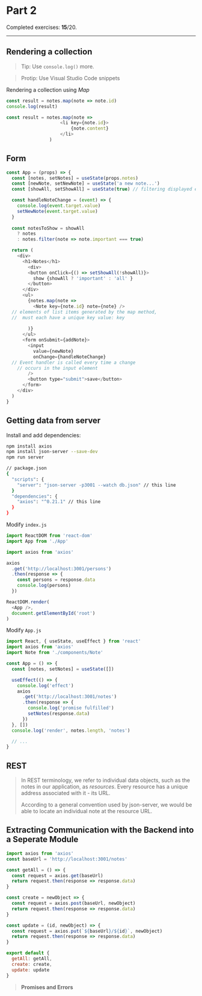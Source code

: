 # Part 2

Completed exercises: **15**/20. 

---

## Rendering a collection

> Tip: Use `console.log()` more.

> Protip: Use Visual Studio Code snippets

Rendering a collection using *Map*

```Javascript
const result = notes.map(note => note.id)
console.log(result)

const result = notes.map(note =>
                    <li key={note.id}>
                        {note.content}
                    </li>
                )
```



## Form

```javascript
const App = (props) => {
  const [notes, setNotes] = useState(props.notes)
  const [newNote, setNewNote] = useState('a new note...') 
  const [showAll, setShowAll] = useState(true) // filtering displayed elements

  const handleNoteChange = (event) => {
    console.log(event.target.value)
    setNewNote(event.target.value)
  }
  
  const notesToShow = showAll
    ? notes
    : notes.filter(note => note.important === true)

  return (
    <div>
      <h1>Notes</h1>
    	<div>
        <button onClick={() => setShowAll(!showAll)}>
          show {showAll ? 'important' : 'all' }
        </button>
      </div>
      <ul>
        {notes.map(note => 
          <Note key={note.id} note={note} />  
  // elements of list items generated by the map method, 
  //  must each have a unique key value: key 
				
        )}
      </ul>
      <form onSubmit={addNote}>
        <input
          value={newNote}
          onChange={handleNoteChange} 
  // Event handler is called every time a change
	// occurs in the input element
        />
        <button type="submit">save</button>
      </form>   
    </div>
  )
}
```



## Getting data from server

Install and add dependencies:

```bash
npm install axios
npm install json-server --save-dev
npm run server

// package.json
{
  "scripts": {
    "server": "json-server -p3001 --watch db.json" // this line
  }
  "dependencies": {
    "axios": "^0.21.1" // this line
  }
}
```

Modify `index.js`

```javascript
import ReactDOM from 'react-dom'
import App from './App'

import axios from 'axios'

axios
  .get('http://localhost:3001/persons')
  .then(response => {
    const persons = response.data
    console.log(persons)
  })

ReactDOM.render(
  <App />, 
  document.getElementById('root')
)
```

Modify `App.js`

```javascript
import React, { useState, useEffect } from 'react'
import axios from 'axios'
import Note from './components/Note'

const App = () => {
  const [notes, setNotes] = useState([])

  useEffect(() => {
    console.log('effect')
    axios
      .get('http://localhost:3001/notes')
      .then(response => {
        console.log('promise fulfilled')
        setNotes(response.data)
      })
  }, [])
  console.log('render', notes.length, 'notes')

  // ...
}
```



## REST

> In REST terminology, we refer to individual data objects, such as the notes in our application, as *resources*. Every resource has a unique address associated with it - its URL.
>
> According to a general convention used by json-server, we would be able to locate an individual note at the resource URL.



## Extracting Communication with the Backend into a Seperate Module

```javascript
import axios from 'axios'
const baseUrl = 'http://localhost:3001/notes'

const getAll = () => {
  const request = axios.get(baseUrl)
  return request.then(response => response.data)
}

const create = newObject => {
  const request = axios.post(baseUrl, newObject)
  return request.then(response => response.data)
}

const update = (id, newObject) => {
  const request = axios.put(`${baseUrl}/${id}`, newObject)
  return request.then(response => response.data)
}

export default { 
  getAll: getAll, 
  create: create, 
  update: update 
}
```



> **Promises and Errors**

